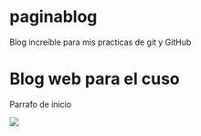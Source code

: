 # paginablog
Blog increíble para mis practicas de git y GitHub
<h1>Blog web para el cuso</h1>
<p>Parrafo de inicio</p>
<p><img src="https://c.tenor.com/H3wbkrBivAUAAAAd/spacex-elon-musk.gif"/></p>
